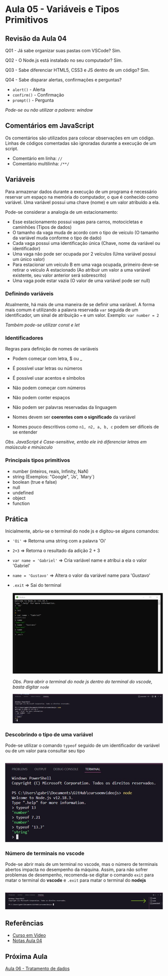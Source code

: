 # Aula 05 - Variáveis e Tipos Primitivos

## Revisão da Aula 04

Q01 - Já sabe organizar suas pastas com VSCode?
Sim.

Q02 - O Node.js está instalado no seu computador?
Sim.

Q03 - Sabe diferenciar HTML5, CSS3 e JS dentro de um código?
Sim.

Q04 - Sabe disparar alertas, confirmações e perguntas?

- `alert()` - Alerta
- `confirm()` - Confirmação
- `prompt()` - Pergunta

_Pode-se ou não utilizar a palavra: window_

## Comentários em JavaScript

Os comentários são utilizados para colocar observações em um código.
Linhas de códigos comentadas são ignoradas durante a execução de um script.

- Comentário em linha: `//`
- Comentário multilinha: `/**/`

## Variáveis

Para armazenar dados durante a execução de um programa é necessário reservar um espaço na memória do computador, o que é conhecido como variável.
Uma variável possui uma chave (nome) e um valor atribuído a ela.

Pode-se considerar a analogia de um estacionamento:

- Esse estacionamento possui vagas para carros, motocicletas e caminhões (Tipos de dados)
- O tamanho da vaga muda de acordo com o tipo de veículo (O tamanho da variável muda conforme o tipo de dado)
- Cada vaga possui uma identificação única (Chave, nome da variável ou identificador)
- Uma vaga não pode ser ocupada por 2 veículos (Uma variável possui um único valor)
- Para estacionar um veículo B em uma vaga ocupada, primeiro deve-se retirar o veículo A estacionado (Ao atribuir um valor a uma variável existente, seu valor anterior será sobrescrito)
- Uma vaga pode estar vazia (O valor de uma variável pode ser null)

### Definindo variáveis

Atualmente, há mais de uma maneira de se definir uma variável. A forma mais comum é utilizando a palavra reservada `var` seguida de um identificador, um sinal de atribuição `=` e um valor. Exemplo:
`var number = 2`

_Também pode-se utilizar const e let_

### Identificadores

Regras para definição de nomes de variáveis

- Podem começar com letra, $ ou \_
- É possível usar letras ou números
- É possível usar acentos e símbolos

- Não podem começar com números
- Não podem conter espaços
- Não podem ser palavras reservadas da linguagem

- Nomes devem ser **coerentes com o significado** da variável
- Nomes pouco descritivos como `n1, n2, a, b, c` podem ser difíceis de se entender

_Obs. JavaScript é Case-sensitive, então ele irá diferenciar letras em maiúsculo e minúsculo_

### Principais tipos primitivos

- number (inteiros, reais, Infinity, NaN)
- string (Exemplos: "Google", 'Js', \`Mary\`)
- boolean (true e false)
- null
- undefined
- object
- function

## Prática

Inicialmente, abriu-se o terminal do node js e digitou-se alguns comandos: <br/>

- `'Oi'` => Retorna uma string com a palavra 'Oi'
- `2+3` => Retorna o resultado da adição 2 + 3
- `var name = 'Gabriel'` => Cria variável name e atribui a ela o valor 'Gabriel'
- `name = 'Gustavo'` => Altera o valor da variável name para 'Gustavo'
- `.exit` => Sai do terminal
  <br/>
  <br/>
  ![Terminal node js com alguns comandos](pratica-terminal.jpg)

  _Obs. Para abrir o terminal do node js dentro do terminal do vscode, basta digitar `node`_
  <br/>

  ![Terminal interno do vscode com node js](terminal-interno-vscode.jpg)

### Descobrindo o tipo de uma variável

Pode-se utilizar o comando `typeof` seguido de um identificador de variável ou de um valor para consultar seu tipo
<br/>
<br/>

![Exemplificando o uso de typeof](terminal-interno-typeof.jpg)

### Número de terminais no vscode

Pode-se abrir mais de um terminal no vscode, mas o número de terminais abertos impacta no desempenho da máquina. Assim, para não sofrer problemas de desempenho, recomenda-se digitar o comando `exit` para matar o terminal do **vscode** e `.exit` para matar o terminal do **nodejs**
<br/>
<br/>

![Figura demonstrando o número de terminais abertos vscode](numero-de-terminais.jpg)

## Referências

- [Curso em Vídeo](https://www.youtube.com/c/CursoemV%C3%ADdeo)
- [Notas Aula 04](../../moduloA/Aula04)

## Próxima Aula

[Aula 06 - Tratamento de dados](../../moduloB/Aula06/)

